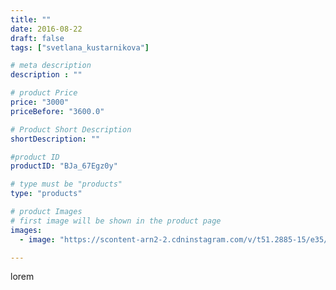 ```yaml
---
title: ""
date: 2016-08-22
draft: false
tags: ["svetlana_kustarnikova"]

# meta description
description : ""

# product Price
price: "3000"
priceBefore: "3600.0"

# Product Short Description
shortDescription: ""

#product ID
productID: "BJa_67Egz0y"

# type must be "products"
type: "products"

# product Images
# first image will be shown in the product page
images:
  - image: "https://scontent-arn2-2.cdninstagram.com/v/t51.2885-15/e35/13703222_510283109182392_733909128_n.jpg?se=7&tp=1&_nc_ht=scontent-arn2-2.cdninstagram.com&_nc_cat=100&_nc_ohc=4hGrOBG4lMgAX_Tvt2F&ccb=7-4&oh=dd26aa3ce3148174b865bde16f99ee67&oe=60841CB1&ig_cache_key=MTMyMjY1MDU2NjY3Mjk4OTQ5MA%3D%3D.2-ccb7-4"

---
```

lorem
